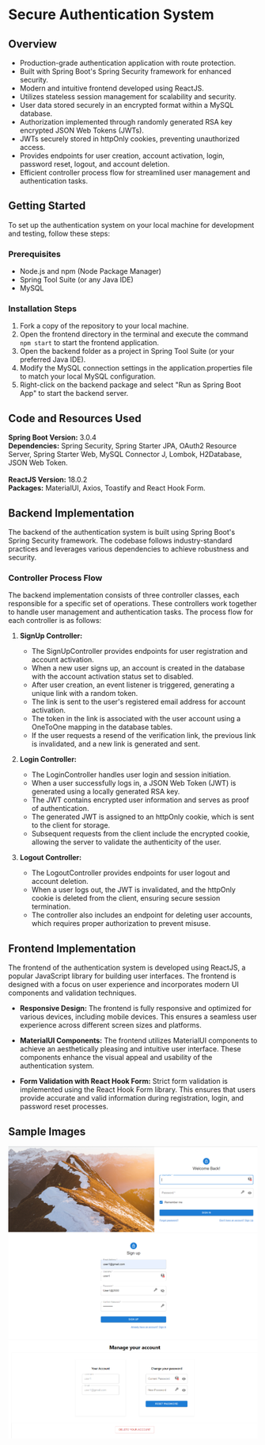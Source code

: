 # Secure Authentication System

## Overview
- Production-grade authentication application with route protection.
- Built with Spring Boot's Spring Security framework for enhanced security.
- Modern and intuitive frontend developed using ReactJS.
- Utilizes stateless session management for scalability and security.
- User data stored securely in an encrypted format within a MySQL database.
- Authorization implemented through randomly generated RSA key encrypted JSON Web Tokens (JWTs).
- JWTs securely stored in httpOnly cookies, preventing unauthorized access.
- Provides endpoints for user creation, account activation, login, password reset, logout, and account deletion.
- Efficient controller process flow for streamlined user management and authentication tasks.

## Getting Started
To set up the authentication system on your local machine for development and testing, follow these steps:

### Prerequisites
- Node.js and npm (Node Package Manager)
- Spring Tool Suite (or any Java IDE)
- MySQL

### Installation Steps
1. Fork a copy of the repository to your local machine.
2. Open the frontend directory in the terminal and execute the command `npm start` to start the frontend application.
3. Open the backend folder as a project in Spring Tool Suite (or your preferred Java IDE).
4. Modify the MySQL connection settings in the application.properties file to match your local MySQL configuration.
5. Right-click on the backend package and select "Run as Spring Boot App" to start the backend server.

## Code and Resources Used 
**Spring Boot Version:** 3.0.4   
**Dependencies:** Spring Security, Spring Starter JPA, OAuth2 Resource Server, Spring Starter Web, MySQL Connector J, Lombok, H2Database, JSON Web Token.
<br /> <br />
**ReactJS Version:** 18.0.2  
**Packages:** MaterialUI, Axios, Toastify and React Hook Form.

## Backend Implementation
The backend of the authentication system is built using Spring Boot's Spring Security framework. The codebase follows industry-standard practices and leverages various dependencies to achieve robustness and security.

### Controller Process Flow
The backend implementation consists of three controller classes, each responsible for a specific set of operations. These controllers work together to handle user management and authentication tasks. The process flow for each controller is as follows:

1. **SignUp Controller:**
   - The SignUpController provides endpoints for user registration and account activation.
   - When a new user signs up, an account is created in the database with the account activation status set to disabled.
   - After user creation, an event listener is triggered, generating a unique link with a random token.
   - The link is sent to the user's registered email address for account activation.
   - The token in the link is associated with the user account using a OneToOne mapping in the database tables.
   - If the user requests a resend of the verification link, the previous link is invalidated, and a new link is generated and sent.

2. **Login Controller:**
   - The LoginController handles user login and session initiation.
   - When a user successfully logs in, a JSON Web Token (JWT) is generated using a locally generated RSA key.
   - The JWT contains encrypted user information and serves as proof of authentication.
   - The generated JWT is assigned to an httpOnly cookie, which is sent to the client for storage.
   - Subsequent requests from the client include the encrypted cookie, allowing the server to validate the authenticity of the user.

3. **Logout Controller:**
   - The LogoutController provides endpoints for user logout and account deletion.
   - When a user logs out, the JWT is invalidated, and the httpOnly cookie is deleted from the client, ensuring secure session termination.
   - The controller also includes an endpoint for deleting user accounts, which requires proper authorization to prevent misuse.

## Frontend Implementation
The frontend of the authentication system is developed using ReactJS, a popular JavaScript library for building user interfaces. The frontend is designed with a focus on user experience and incorporates modern UI components and validation techniques.

- **Responsive Design:** The frontend is fully responsive and optimized for various devices, including mobile devices. This ensures a seamless user experience across different screen sizes and platforms.

- **MaterialUI Components:** The frontend utilizes MaterialUI components to achieve an aesthetically pleasing and intuitive user interface. These components enhance the visual appeal and usability of the authentication system.

- **Form Validation with React Hook Form:** Strict form validation is implemented using the React Hook Form library. This ensures that users provide accurate and valid information during registration, login, and password reset processes.

## Sample Images
![alt-text](https://github.com/SherwinEvan/secure-login/blob/1f732218635cf4ebece797d1b44b3dcc8b95234d/Images/login.png)
![alt-text](https://github.com/SherwinEvan/secure-login/blob/1f732218635cf4ebece797d1b44b3dcc8b95234d/Images/signup.png)
![alt-text](https://github.com/SherwinEvan/secure-login/blob/1f732218635cf4ebece797d1b44b3dcc8b95234d/Images/account.png)
